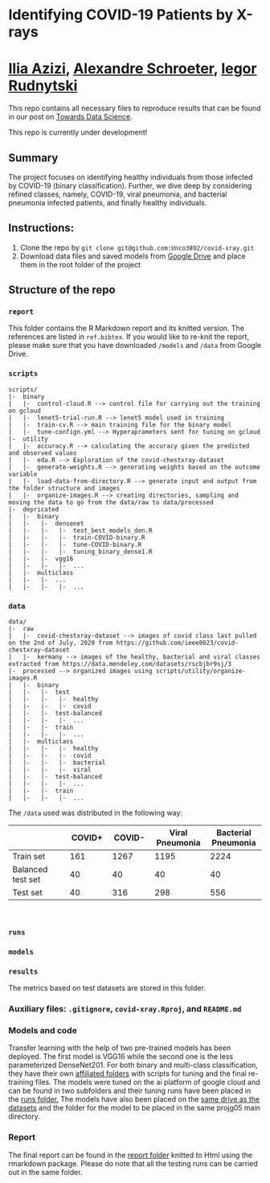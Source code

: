 # Identifying COVID-19 Patients by X-rays
# [Ilia Azizi](https://iliaazizi.netlify.app/), [Alexandre Schroeter](https://github.com/schroeti), [Iegor Rudnytski](https://irudnyts.github.io/)

This repo contains all necessary files to reproduce results that can be found in our post on [Towards Data Science](XXX).

This repo is currently under development!

## Summary

The project focuses on identifying healthy individuals from those infected by COVID-19 (binary classification). Further, we dive deep by considering refined classes, namely, COVID-19, viral pneumonia, and bacterial pneumonia infected patients, and finally healthy individuals.

## Instructions: 

1. Clone the repo by `git clone git@github.com:Unco3892/covid-xray.git`
2. Download data files and saved models from [Google Drive](https://drive.google.com/drive/u/1/folders/12RuvBZj2lsCYb5RKMfBMnqNG1O5ZCvng) and place them in the root folder of the project

## Structure of the repo

### `report`

This folder contains the R Markdown report and its knitted version. The references are listed in `ref.bibtex`. If you would like to re-knit the report, please make sure that you have downloaded `/models` and `/data` from Google Drive.

### `scripts`
```
scripts/
|-  binary
|   |-  control-cloud.R --> control file for carrying out the training on gcloud
|   |-  lenet5-trial-run.R --> lenet5 model used in training
|   |-  train-cv.R --> main training file for the binary model
|   |-  tune-confign.yml --> Hyperaprameters sent for tuning on gcloud
|-  utility
|   |-  accuracy.R --> calculating the accuracy given the predicted and observed values 
|   |-  eda.R --> Exploration of the covid-chestxray-dataset
|   |-  generate-weights.R --> generating weights based on the outcome variable 
|   |-  load-data-from-directory.R --> generate input and output from the folder structure and images
|   |-  organize-images.R --> creating directories, sampling and moving the data to go from the data/raw to data/processed
|-  depricated
|   |-  binary
|   |-   |-  densenet
|   |-   |-   |-  test_best_models_den.R
|   |-   |-   |-  train-COVID-binary.R
|   |-   |-   |-  tune-COVID-binary.R
|   |-   |-   |-  tuning_binary_dense1.R
|   |-   |-  vgg16
|   |-   |-   |-  ...
|   |-  multiclass
|   |-   |-  ...
|   |-   |-   |-  ...
```

### `data`
```
data/
|-  raw
|   |-  covid-chestxray-dataset --> images of covid class last pulled on the 2nd of July, 2020 from https://github.com/ieee8023/covid-chestxray-dataset
|   |-  kermany --> images of the healthy, bacterial and viral classes extracted from https://data.mendeley.com/datasets/rscbjbr9sj/3
|-  processed --> organized images using scripts/utility/organize-images.R
|   |-  binary
|   |-   |-  test
|   |-   |-   |-  healthy
|   |-   |-   |-  covid
|   |-   |-  test-balanced
|   |-   |-   |-  ...
|   |-   |-  train
|   |-   |-   |-  ...
|   |-  multiclass
|   |-   |-   |-  healthy
|   |-   |-   |-  covid
|   |-   |-   |-  bacterial
|   |-   |-   |-  viral
|   |-   |-  test-balanced
|   |-   |-   |-  ...
|   |-   |-  train
|   |-   |-   |-  ...
```

The `/data` used was distributed in the following way:
<center>
<table class="tg" width = 80%>
<thead>
  <tr>
    <th class="tg-i7a5"; width = 20%></th>
    <th class="tg-5x9q"; width = 10%>COVID+</th>
    <th class="tg-5x9q"; width = 10%>COVID-</th>
    <th class="tg-5x9q"; width = 10%>Viral Pneumonia</th>
    <th class="tg-5x9q"; width = 10%>Bacterial Pneumonia</th>
  </tr>
</thead>
<tbody>
  <tr>
    <td class="tg-i7a5">Train set</td>
    <td class="tg-3zvv">161</td>
    <td class="tg-3zvv">1267</td>
    <td class="tg-3zvv">1195</td>
    <td class="tg-3zvv">2224</td>
  </tr>
  <tr>
    <td class="tg-i7a5">Balanced test set</td>
    <td class="tg-3zvv">40</td>
    <td class="tg-3zvv">40</td>
    <td class="tg-3zvv">40</td>
    <td class="tg-3zvv">40</td>
  </tr>
  <tr>
    <td class="tg-i7a5">Test set</td>
    <td class="tg-3zvv">40</td>
    <td class="tg-3zvv">316</td>
    <td class="tg-3zvv">298</td>
    <td class="tg-3zvv">556</td>
  </tr>
</tbody>
</table>
</center>
&nbsp;
&nbsp;

### `runs`

### `models`

### `results`

The metrics based on test datasets are stored in this folder.

### Auxiliary files: `.gitignore`, `covid-xray.Rproj`, and `README.md`

### Models and code
Transfer learning with the help of two pre-trained models has been deployed. The first model is VGG16 while the second one is the less parameterized DenseNet201. For both binary and multi-class classification, they have their own [affiliated folders](https://github.com/deep-class/projg05/blob/master/scripts) with scripts for tuning and the final re-training files. The models were tuned on the ai platform of google cloud and can be found in two subfolders and their tuning runs have been placed in the [runs folder.](https://github.com/deep-class/projg05/blob/master/runs)
The models have also been placed on the [same drive as the datasets](https://drive.google.com/drive/u/1/folders/12RuvBZj2lsCYb5RKMfBMnqNG1O5ZCvng) and the folder for the model to be placed in the same projg05 main directory.

### Report
The final report can be found in the [report folder](https://github.com/deep-class/projg05/blob/master/report) knitted to Html using the rmarkdown package. Please do note that all the testing runs can be carried out in the same folder.

